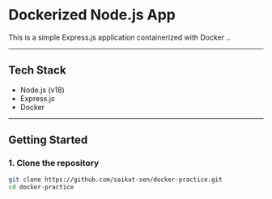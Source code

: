 # Dockerized Node.js App

This is a simple Express.js application containerized with Docker ..

---

## Tech Stack

- Node.js (v18)
- Express.js
- Docker

---

## Getting Started

### 1. Clone the repository

```bash
git clone https://github.com/saikat-sen/docker-practice.git
cd docker-practice
```
